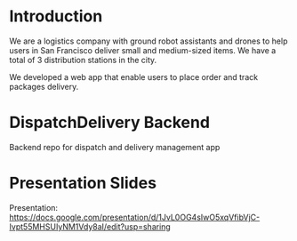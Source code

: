 # Introduction
We are a logistics company with ground robot assistants and drones to help users in San Francisco deliver small and medium-sized items. We have a total of 3 distribution stations in the city. 

We developed a web app that enable users to place order and track packages delivery. 


# DispatchDelivery Backend
Backend repo for dispatch and delivery management app 

# Presentation Slides
Presentation: https://docs.google.com/presentation/d/1JvL0OG4sIwO5xqVfibVjC-Ivpt55MHSUIyNM1Vdy8aI/edit?usp=sharing
